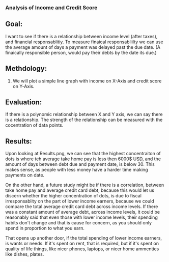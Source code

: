 ### Analysis of Income and Credit Score

## Goal: 

I want to see if there is a relationship between income level (after taxes), and financial responsablitiy. To measure finaical responsabliilty we can use the average amount of days a payment was delayed past the due date. (A finaically responsible person, would pay their debts by the date its due.) 

## Methdology:

1. We will plot a simple line graph with income on X-Axis and credit score on Y-Axis. 




## Evaluation: 

If there is a polynomic relationship between X and Y axis, we can say there is a relationship. The strength of the relationship can be measured with the cocentration of data points.


## Results:

Upon looking at Results.png, we can see that the highest concentraiton of dots is where teh average take home pay is less then 6000$ USD, and the amount of days between debt due and payment date, is below 30. This makes sense, as people with less money have a harder time making payments on date. 

On the other hand, a future study might be if there is a correlation, between take home pay and average credit card debt, because this would let us discern whether the higher concentration of dots, is due to fiscal irresponsablity on the part of lower income earners, because we could compare the total average credit card debt across income levels.  If there was a constant amount of average debt, across income levels, it could be reasonably said that even those with lower income levels, their spending habits don't change and that is cause for concern, as you should only spend in proportion to what you earn. 

That opens up another door, if the total spending of lower income earners, is wants or needs. If it's spent on rent, that is required, but if it's spent on quality of life things, like nicer phones, laptops, or nicer home ammenties like dishes, plates. 


